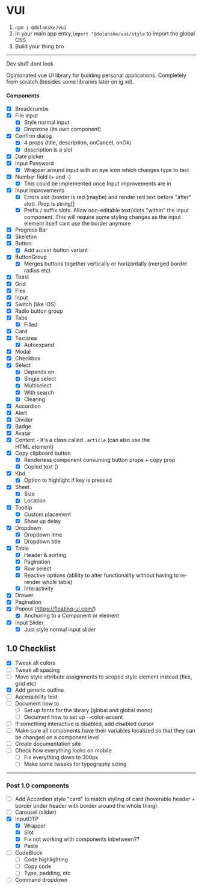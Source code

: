 # VUI

1. `npm i @dolanske/vui`
2. In your main app entry,`import "@dolanske/vui/style` to import the global CSS
3. Build your thing bro

---
Dev stuff dont look

Opinionated vue UI library for building personal applications. Completely from scratch (besides some libraries later on ig xd).

#### Components

- [x] Breadcrumbs
- [x] File input
  - [x] Style normal input
  - [x] Dropzone (its own component)
- [x] Confirm dialog
  - [x] 4 props (title, description, onCancel, onOk)
  - [x] description is a slot
- [x] Date picker
- [x] Input Password
  - [x] Wrapper around input with an eye icon which changes type to text
- [x] Number field (+ and -)
  - [x] This could be implemented once Input improvements are in
- [x] Input improvements
  - [x] Errors slot (border is red (maybe) and render red text before "after" slot). Prop is string[]
  - [x] Prefix / suffix slots. Allow non-editable text/slots "within" the input component. This will require some styling changes as the input element itself cant use the border anymore
- [x] Progress Bar
- [x] Skeleton
- [x] Button
  - [x] Add `accent` button variant
- [x] ButtonGroup
  - [x] Merges buttons together vertically or horizontally (merged border radius etc)
- [x] Toast
- [x] Grid
- [x] Flex
- [x] Input
- [x] Switch (like iOS)
- [x] Radio button group
- [x] Tabs
  - [x] Filled
- [x] Card
- [x] Textarea
  - [x] Autoexpand
- [x] Modal
- [x] Checkbox
- [x] Select
  - [x] Depends on <Dropdown />
  - [x] Single select
  - [x] Multiselect
  - [x] With search
  - [x] Clearing
- [x] Accordion
- [x] Alert
- [x] Divider
- [x] Badge
- [x] Avatar
- [x] Content - It's a class called `.article` (can also use the <article /> HTML element)
- [x] Copy clipboard button
  - [x] Renderless component consuming button props + copy prop
  - [x] Copied text ()
- [x] Kbd
  - [x] Option to highlight if key is pressed
- [x] Sheet
  - [x] Size
  - [x] Location
- [x] Tooltip
  - [x] Custom placement
  - [x] Show up delay
- [x] Dropdown
  - [x] Dropdown itme
  - [x] Dropdown title
- [x] Table
  - [x] Header & sorting
  - [X] Pagination
  - [x] Row select
  - [x] Reactive options (ability to alter functionality without having to re-render whole table)
  - [x] Interactivity
- [x] Drawer
- [x] Pagination
- [x] Popout (https://floating-ui.com/)
  - [x] Anchoring to a Component or element
- [x] Input Slider
  - [x] Just style normal input slider

## 1.0 Checklist
- [x] Tweak all colors
- [ ] Tweak all spacing
- [ ] Move style attribute assignments to scoped style element instead (flex, grid etc)
- [x] Add generic outline
- [ ] Accessibility test
- [ ] Document how to
  - [ ] Set up fonts for the library (global and global mono)
  - [ ] Document how to set up --color-accent
- [ ] If something interactive is disabled, add disabled cursor
- [ ] Make sure all components have their variables localized so that they can be changed on a component level
- [ ] Create documentation site
- [ ] Check how everything looks on mobile
  - [ ] Fix everything down to 300px
  - [ ] Make some tweaks for typography sizing

---

### Post 1.0 components

- [ ] Add Accordion style "card" to match styling of card (hoverable header + border under header with border around the whole thing)
- [ ] Carousel (slider)
- [x] InputOTP
  - [x] Wrapper
  - [x] Slot
  - [x] Fix not working with components inbetween??
  - [x] Paste
- [ ] CodeBlock
  - [ ] Code highlighting
  - [ ] Copy code
  - [ ] Type, padding, etc
- [ ] Command dropdown
